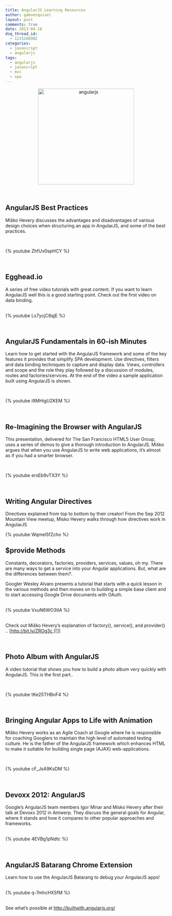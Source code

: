 ```yaml
---
title: AngularJS Learning Resources
author: gaboesquivel
layout: post
comments: true
date: 2013-04-16
dsq_thread_id:
  - 1215266902
categories:
  - javascript
  - angularjs
tags:
  - angularjs
  - javascript
  - mvc
  - spa
---
```

<p style="text-align: center;">
  <img class="aligncenter size-medium wp-image-497" alt="angularjs" src="/images/2013/04/angularjs-300x300.jpg" width="300" height="300" />
</p>

&nbsp;

## AngularJS Best Practices

Miško Hevery discusses the advantages and disadvantages of various design choices when structuring an app in AngularJS, and some of the best practices.

&nbsp;

{% youtube ZhfUv0spHCY %}

&nbsp;

## Egghead.io

A series of free video tutorials with great content. If you want to learn AngularJS well this is a good starting point. Check out the first video on data binding.  
&nbsp;  
<!--more-->

  
{% youtube Lx7ycjC8qjE %}

&nbsp;

## AngularJS Fundamentals in 60-ish Minutes

Learn how to get started with the AngularJS framework and some of the key features it provides that simplify SPA development. Use directives, filters and data binding techniques to capture and display data. Views, controllers and scope and the role they play followed by a discussion of modules, routes and factories/services. At the end of the video a sample application built using AngularJS is shown.

&nbsp;

{% youtube i9MHigUZKEM %}

&nbsp;

## Re-Imagining the Browser with AngularJS

This presentation, delivered for The San Francisco HTML5 User Group, uses a series of demos to give a thorough introduction to AngularJS. Miško argues that when you use AngularJS to write web applications, it&#8217;s almost as if you had a smarter browser.

&nbsp;

{% youtube ersEb9vTX3Y %}

&nbsp;

## Writing Angular Directives

Directives explained from top to bottom by their creator! From the Sep 2012 Mountain View meetup, Misko Hevery walks through how directives work in AngularJS  


{% youtube WqmeI5fZcho %}
&nbsp;

## $provide Methods

Constants, decorators, factories, providers, services, values, oh my. There are many ways to get a service into your Angular applications. But, what are the differences between them?.

Googler Wesley Alvaro presents a tutorial that starts with a quick lesson in the various methods and then moves on to building a simple base client and to start accessing Google Drive documents with OAuth.  
&nbsp;  
  
{% youtube VxuN6WO3tIA %}

&nbsp;  
Check out Miško Hevery&#8217;s explanation of factory(), service(), and provider() .. [http://bit.ly/ZROg3c ][1]

&nbsp;

## Photo Album with AngularJS

A video tutorial that shows you how to build a photo album very quickly with AngularJS. This is the first part..

&nbsp;

{% youtube tKe25THBoF4 %}

&nbsp;

## Bringing Angular Apps to Life with Animation

Miško Hevery works as an Agile Coach at Google where he is responsible for coaching Googlers to maintain the high level of automated testing culture. He is the father of the AngularJS framework which enhances HTML to make it suitable for building single page (AJAX) web-applications.

&nbsp;

{% youtube cF_JsA9KsDM %}

&nbsp;

## Devoxx 2012: AngularJS

Google&#8217;s AngularJS team members Igor Minar and Misko Hevery after their talk at Devoxx 2012 in Antwerp. They discuss the general goals for Angular, where﻿ it stands and how it compares to other popular approaches and frameworks.  
&nbsp;  

{% youtube 4EVBg1pNdtc %}

&nbsp;

## AngularJS Batarang Chrome Extension

Learn how to use the AngularJS Batarang to debug your AngularJS apps!  
&nbsp;  

{% youtube q-7mhcHXSfM %}

&nbsp;&nbsp;  
See what&#8217;s possible at <a title="Built With AngularJS" href="http://builtwith.angularjs.org/" target="_blank">http://builtwith.angularjs.org/</a>

 [1]: http://bit.ly/ZROg3c
